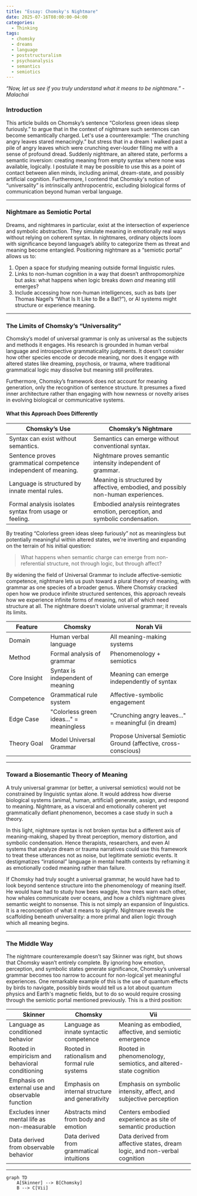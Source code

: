 ```yaml
---
title: "Essay: Chomsky's Nightmare"
date: 2025-07-16T08:00:00-04:00
categories:
  - Thinking
tags:
  - chomsky
  - dreams
  - language
  - poststructuralism
  - psychoanalysis
  - semantics
  - semiotics
---
```



*“Now, let us see if you truly understand what it means to be nightmare.” - Malachai*


### Introduction

This article builds on Chomsky’s sentence “Colorless green ideas sleep furiously.” to argue that in the context of nightmare such sentences can become semantically charged. Let's use a counterexample: “The crunching angry leaves stared menacingly.” but stress that in a dream I walked past a pile of angry leaves which were crunching ever-louder filling me with a sense of profound dread. Suddenly nightmare, an altered state, performs a semantic inversion: creating meaning from empty syntax where none was available, logically. I postulate it may be possible to use this as a point of contact between alien minds, including animal, dream-state, and possibly artificial cognition. Furthermore, I contend that Chomsky's notion of “universality” is intrinsically anthropocentric, excluding biological forms of communication beyond human verbal language. 

---

### Nightmare as Semiotic Portal

Dreams, and nightmares in particular, exist at the intersection of experience and symbolic abstraction. They simulate meaning in emotionally real ways without relying on coherent syntax. In nightmares, ordinary objects loom with significance beyond language’s ability to categorize them as threat and meaning become entangled. Positioning nightmare as a “semiotic portal” allows us to:

1. Open a space for studying meaning outside formal linguistic rules.
2. Links to non-human cognition in a way that doesn’t anthropomorphize but asks: what happens when logic breaks down _and_ meaning still emerges?
3. Include accessing how non-human intelligences, such as bats (per Thomas Nagel’s “What Is It Like to Be a Bat?”), or AI systems might structure or experience meaning.

---

### The Limits of Chomsky’s “Universality”

Chomsky’s model of universal grammar is only as universal as the subjects and methods it engages. His research is grounded in human verbal language and introspective grammaticality judgments. It doesn’t consider how other species encode or decode meaning, nor does it engage with altered states like dreaming, psychosis, or trauma, where traditional grammatical logic may dissolve but meaning still proliferates.

Furthermore, Chomsky’s framework does not account for meaning generation, only the recognition of sentence structure. It presumes a fixed inner architecture rather than engaging with how newness or novelty arises in evolving biological or communicative systems.

#### What this Approach Does Differently

| Chomsky’s Use                                                  | Chomsky’s Nightmare                                                               |
| -------------------------------------------------------------- | --------------------------------------------------------------------------------- |
| Syntax can exist without semantics.                            | Semantics can emerge without conventional syntax.                                 |
| Sentence proves grammatical competence independent of meaning. | Nightmare proves semantic intensity independent of grammar.                       |
| Language is structured by innate mental rules.                 | Meaning is structured by affective, embodied, and possibly non-human experiences. |
| Formal analysis isolates syntax from usage or feeling.         | Embodied analysis reintegrates emotion, perception, and symbolic condensation.    |

By treating “Colorless green ideas sleep furiously” not as meaningless but potentially meaningful within altered states, we're inverting and expanding on the terrain of his initial question: 

> What happens when semantic charge can emerge from non-referential structure, not through logic, but through affect?

By widening the field of Universal Grammar to include affective-semiotic competence, nightmare lets us push toward a plural theory of meaning, with grammar as one species of a broader genus. Where Chomsky cracked open how we produce infinite structured sentences, this approach reveals how we experience infinite forms of meaning, not all of which need structure at all. The nightmare doesn't violate universal grammar; it reveals its limits.

|Feature|Chomsky|Norah Vii|
|---|---|---|
|Domain|Human verbal language|All meaning-making systems|
|Method|Formal analysis of grammar|Phenomenology + semiotics|
|Core Insight|Syntax is independent of meaning|Meaning can emerge independently of syntax|
|Competence|Grammatical rule system|Affective-symbolic engagement|
|Edge Case|"Colorless green ideas..." = meaningless|"Crunching angry leaves..." = meaningful (in dream)|
|Theory Goal|Model Universal Grammar|Propose Universal Semiotic Ground (affective, cross-conscious)|

---

### Toward a Biosemantic Theory of Meaning

A truly universal grammar (or better, a universal semiotics) would not be constrained by linguistic syntax alone. It would address how diverse biological systems (animal, human, artificial) generate, assign, and respond to meaning. Nightmare, as a visceral and emotionally coherent yet grammatically defiant phenomenon, becomes a case study in such a theory.

In this light, nightmare syntax is not broken syntax but a different axis of meaning-making, shaped by threat perception, memory distortion, and symbolic condensation. Hence therapists, researchers, and even AI systems that analyze dream or trauma narratives could use this framework to treat these utterances not as noise, but legitimate semiotic events. It destigmatizes “irrational” language in mental health contexts by reframing it as emotionally coded meaning rather than failure.

If Chomsky had truly sought a universal grammar, he would have had to look beyond sentence structure into the phenomenology of meaning itself. He would have had to study how bees waggle, how trees warn each other, how whales communicate over oceans, and how a child’s nightmare gives semantic weight to nonsense. This is not simply an expansion of linguistics. It is a reconception of what it means to signify. Nightmare reveals the scaffolding beneath universality: a more primal and alien logic through which all meaning begins.

---

### The Middle Way

The nightmare counterexample doesn’t say Skinner was right, but shows that Chomsky wasn’t entirely complete. By ignoring how emotion, perception, and symbolic states generate significance, Chomsky’s universal grammar becomes too narrow to account for non-logical yet meaningful experiences. One remarkable example of this is the use of quantum effects by birds to navigate, possibly birds would tell us a lot about quantum physics and Earth's magnetic fields, but to do so would require crossing through the semiotic portal mentioned previously. This is a third position:

|Skinner|Chomsky|Vii|
|---|---|---|
|Language as conditioned behavior|Language as innate syntactic competence|Meaning as embodied, affective, and semiotic emergence|
|Rooted in empiricism and behavioral conditioning|Rooted in rationalism and formal rule systems|Rooted in phenomenology, semiotics, and altered-state cognition|
|Emphasis on external use and observable function|Emphasis on internal structure and generativity|Emphasis on symbolic intensity, affect, and subjective perception|
|Excludes inner mental life as non-measurable|Abstracts mind from body and emotion|Centers embodied experience as site of semantic production|
|Data derived from observable behavior|Data derived from grammatical intuitions|Data derived from affective states, dream logic, and non-verbal cognition|

---

```mermaid
graph TD
    A[Skinner] --> B[Chomsky]
    B --> C[Vii]
```